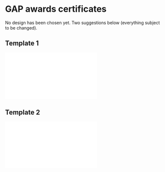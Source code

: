 # GAP awards certificates

No design has been chosen yet. Two suggestions below (everything subject to be changed).

## Template 1

![Template 1](template.pdf)

## Template 2

![Template 2](template2.pdf)
